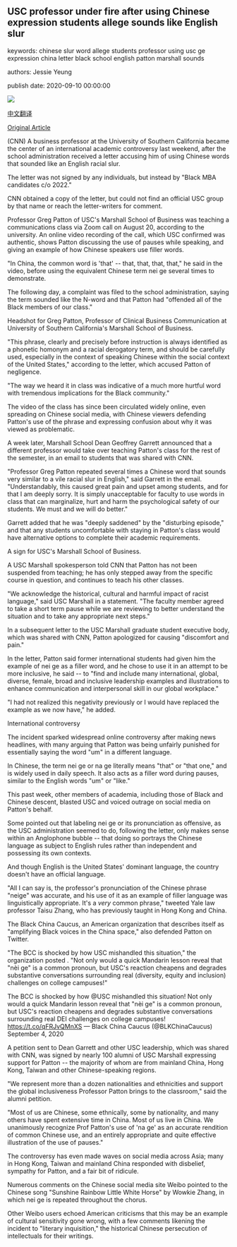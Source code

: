 ## USC professor under fire after using Chinese expression students allege sounds like English slur

keywords: chinese slur word allege students professor using usc ge expression china letter black school english patton marshall sounds

authors: Jessie Yeung

publish date: 2020-09-10 00:00:00

![](https://cdn.cnn.com/cnnnext/dam/assets/191112141459-01-university-of-southern-california-campus-file-super-tease.jpg)

[中文翻译](USC%20professor%20under%20fire%20after%20using%20Chinese%20expression%20students%20allege%20sounds%20like%20English%20slur_zh.md)

[Original Article](https://edition.cnn.com/2020/09/10/us/usc-chinese-professor-racism-intl-hnk-scli/index.html)

(CNN) A business professor at the University of Southern California became the center of an international academic controversy last weekend, after ​the school administration received a letter accusing him of using Chinese words that sounded like an English racial slur. ​

The letter was not signed by any individuals, but instead by "Black MBA candidates c/o 2022."

CNN obtained a copy of the letter, but could not find an official USC group by that name or reach the letter-writers for comment.

Professor Greg Patton of USC's Marshall School of Business was teaching a ​communications class via Zoom call on August 20, according to the university. An online video recording of the call, which USC confirmed was authentic, shows Patton ​discussing the use of pauses while speaking, and giving an example of how Chinese ​speakers use filler words.

"In China, the common word is 'that' -- that, that, that, that," he said in the video, before using the equivalent Chinese term nei ge several times to demonstrate.

The following day, a complaint was filed to the school administration, saying the term sounded like the N-word and that Patton had "offended all of the Black members of our class."

Headshot for Greg Patton, Professor of Clinical Business Communication at University of Southern California's Marshall School of Business.

"This phrase, clearly and precisely before instruction is always identified as a phonetic homonym and a racial derogatory term, and should be carefully used, especially in the context of speaking Chinese within the social context of the United States," ​according to the letter, which accused Patton of negligence.

"The way we heard it in class was indicative of a much more hurtful word with tremendous implications for the Black community."

The video of the class has since been circulated widely online, even spreading on Chinese social media, with Chinese viewers defending Patton's use of the phrase and expressing confusion about why it ​was viewed as problematic.

A week later, Marshall School Dean Geoffrey Garrett announced that a different professor would take over teaching Patton's class for the rest of the semester, in an email to students that was shared with CNN.

"Professor Greg Patton repeated several times a Chinese word that sounds very similar to a vile racial slur in English," said Garrett in the email. "Understandably, this caused great pain and upset among students, and for that I am deeply sorry. It is simply unacceptable for faculty to use words in class that can marginalize, hurt and harm the psychological safety of our students. We must and we will do better."

Garrett added that he was "deeply saddened" by the "disturbing episode," and that any students uncomfortable with staying in Patton's class would have alternative options to complete their academic requirements.

A sign for USC's Marshall School of Business.

A USC Marshall spokesperson told CNN that Patton has not been suspended from teaching; he has only stepped away from the specific course in question, and continues to teach his other classes.

"We acknowledge the historical, cultural and harmful impact of racist language," said USC Marshall in a statement. "The faculty member agreed to take a short term pause while we are reviewing to better understand the situation and to take any appropriate next steps."

In a subsequent letter to the USC Marshall graduate student executive body, which was shared with CNN, Patton apologized for causing "discomfort and pain."

​In the letter, Patton said former international students had given him the example of nei ge as a filler word, and he chose to use it in an attempt to be more inclusive, he said -- to "find and include many international, global, diverse, female, broad and inclusive leadership examples and illustrations to enhance communication and interpersonal skill in our global workplace."

​"I had not realized this negativity previously or I would have replaced the example as we now have," he added.

International controversy

The incident sparked widespread online controversy after making news headlines, with many arguing that Patton was being unfairly punished for essentially saying the word "um" in a different language.

In Chinese, the term nei ge or na ge literally means "that" or "that one," and is widely used in daily speech. It also acts as a filler word during pauses, similar to the English words "um" or "like."

This past week, ​other members of academia, including those of Black and Chinese descent, blasted USC and voiced outrage on social media on Patton's behalf.

Some pointed out that labeling nei ge or its pronunciation as offensive, as the USC ​administration seemed to do, following the letter, only makes sense within an Anglophone bubble -- that doing so portrays the Chinese language as subject to English rules rather than independent and possessing its own contexts.

And though English is the United States' dominant language, the country doesn't have an official language.

"All I can say is, the professor's pronunciation of the Chinese phrase "neige" was accurate, and his use of it as an example of filler language was linguistically appropriate. It's a *very* common phrase," tweeted Yale law professor Taisu Zhang, who has previously taught in Hong Kong and China.

The Black China Caucus, an American organization that describes itself as "amplifying Black voices in the China space," also defended Patton on Twitter.

"The BCC is shocked by how USC mishandled this situation," the organization posted . "Not only would a quick Mandarin lesson reveal that "nèi ge" is a common pronoun, but USC's reaction cheapens and degrades substantive conversations surrounding real (diversity, equity and inclusion) challenges on college campuses\!"

The BCC is shocked by how @USC mishandled this situation\! Not only would a quick Mandarin lesson reveal that "nèi ge" is a common pronoun, but USC's reaction cheapens and degrades substantive conversations surrounding real DEI challenges on college campuses\! https://t.co/qFRJvQMnXS — Black China Caucus (@BLKChinaCaucus) September 4, 2020

A petition sent to Dean Garrett and other USC leadership, which was shared with CNN, was signed by nearly 100 alumni of USC Marshall expressing support for Patton -- the majority of whom are from mainland China, Hong Kong, Taiwan and other Chinese-speaking regions.

"We represent more than a dozen nationalities and ethnicities and support the global inclusiveness Professor Patton brings to the classroom," said the alumni petition.

"Most of us are Chinese, some ethnically, some by nationality, and many others have spent extensive time in China. Most of us live in China. We unanimously recognize Prof Patton's use of 'na ge' as an accurate rendition of common Chinese use, and an entirely appropriate and quite effective illustration of the use of pauses."

The controversy has even made waves on social media across Asia; many in Hong Kong, Taiwan and mainland China responded with disbelief, sympathy for Patton, and a fair bit of ridicule.

Numerous comments on the Chinese social media site Weibo pointed to the Chinese song "Sunshine Rainbow Little White Horse" by Wowkie Zhang, in which nei ge is repeated throughout the chorus.

Other Weibo users echoed American criticisms that this may be an example of cultural sensitivity gone wrong, with a few comments likening the incident to "literary inquisition," the historical Chinese persecution of intellectuals for their writings.